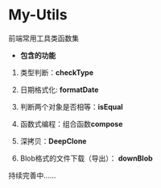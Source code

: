# My-Utils

前端常用工具类函数集

* **包含的功能**

1. 类型判断：**checkType**

2. 日期格式化:  **formatDate**

3. 判断两个对象是否相等：**isEqual**

4. 函数式编程：组合函数**compose**

5. 深拷贝：**DeepClone**

6. Blob格式的文件下载（导出）： **downBlob**

持续完善中......
